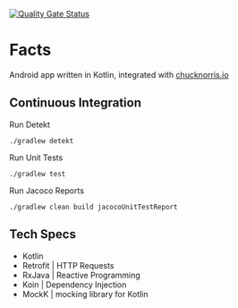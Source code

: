 [![Quality Gate Status](https://sonarcloud.io/api/project_badges/measure?project=com.denisgasparoto.chucknorrisfacts&metric=alert_status)](https://sonarcloud.io/dashboard?id=com.denisgasparoto.chucknorrisfacts)

# Facts

Android app written in Kotlin, integrated with [chucknorris.io](https://api.chucknorris.io/)

## Continuous Integration

Run Detekt
```
./gradlew detekt
```

Run Unit Tests
```
./gradlew test
```

Run Jacoco Reports
```
./gradlew clean build jacocoUnitTestReport
```

## Tech Specs
- Kotlin
- Retrofit | HTTP Requests
- RxJava | Reactive Programming
- Koin | Dependency Injection
- MockK | mocking library for Kotlin



